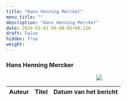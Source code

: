 ```yaml
---
title: "Hans Henning Mercker"
menu_title: ""
description: "Hans Henning Mercker"
date: 2024-02-01 06:00:01+00:126
draft: False
hidden: True
weight:
---
```

### Hans Henning Mercker

<p style="text-align: center"><img src="/portraits/nl-hans-henning-mercker.JPG"></p>

**Auteur** | **Titel** | **Datum van het bericht**
---|---|---
